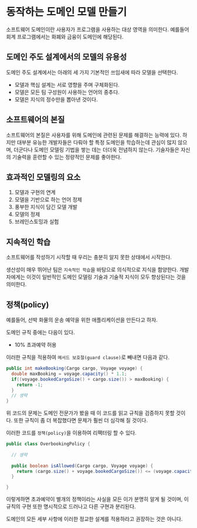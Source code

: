 # 동작하는 도메인 모델 만들기

소프트웨어 도메인이란 사용자가 프로그램을 사용하는 대상 영역을 의미한다. 예를들어 회계 프로그램에서는 화폐와 금융이 도메인에 해당된다.

## 도메인 주도 설계에서의 모델의 유용성

도메인 주도 설계에서는 아래의 세 가지 기본적인 쓰임새에 따라 모델을 선택한다. 

- 모델과 핵심 설계는 서로 영향을 주며 구체화된다.
- 모델은 모든 팀 구성원이 사용하는 언어의 중추다.
- 모델은 지식의 정수만을 뽑아낸 것이다.

## 소프트웨어의 본질

소프트웨어의 본질은 사용자를 위해 도메인에 관련된 문제를 해결하는 능력에 있다. 하지만 대부분 유능한 개발자들은 다뤄야 할 특정 도메인을 학습하는데 관심이 많지 않으며, 더군다나 도메인 모델링
기법을 쌓는 데는 더더욱 전념하지 않는다. 기술자들은 자신의 기술력을 훈련할 수 있는 정량적인 문제를 좋아한다.

## 효과적인 모델링의 요소

1. 모델과 구현의 연계
2. 모델을 기반으로 하는 언어 정제
3. 풍부한 지식이 담긴 모델 개발
4. 모델의 정제
5. 브레인스토밍과 실험

## 지속적인 학습

소프트웨어를 작성하기 시작할 때 우리는 충분히 알지 못한 상태에서 시작한다. 

생산성이 매우 뛰어난 팀은 `지속적인 학습`을 바탕으로 의식적으로 지식을 함양한다. 개발자에게는 이것이 일반적인 도메인 모델링 기술과 기술적 지식이 모두 향상된다는 것을 의미한다.

## 정책(policy)

예를들어, 선박 화물의 운송 예약을 위한 애플리케이션을 만든다고 하자. 

도메인 규칙 중에는 다음이 있다.

- 10% 초과예약 허용

이러한 규칙을 적용하여 `메서드 보호절(guard clause)`로 빼내면 다음과 같다.

```java
public int makeBooking(Cargo cargo, Voyage voyage) {
  double maxBooking = voyage.capacity() * 1.1;
  if((voyage.bookedCargoSize() + cargo.size()) > maxBooking) {
    return -1;
  }
  // 생략
}
```

위 코드의 문제는 도메인 전문가가 봤을 때 이 코드를 읽고 규칙을 검증하지 못할 것이다. 또한 규칙이 좀 더 복잡했다면 문제가 훨씬 더 심각해 질 것이다.

이러한 코드를 `정책(policy)`을 이용하여 리팩터링 할 수 있다.

```java
public class OverbookingPolicy {
  
  // 생략
  
  public boolean isAllowed(Cargo cargo, Voyage voyage) {
    return (cargo.size() + voyage.bookedCargoSize()) <= (voyage.capacity() * 1.1);
  }

}
```

이렇게하면 초과예약이 별개의 정책이라는 사실을 모든 이가 분명히 알게 될 것이며, 이 규칙의 구현 또한 명시적으로 드러나고 다른 구현과 분리된다.

도메인의 모든 세부 사항에 이러한 정교한 설계를 적용하라고 권장하는 것은 아니다. 
